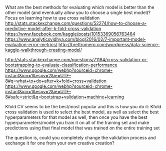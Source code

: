 What are the best methods for evaluating which model is better than the other model (and eventually allow you to choose a single best model)?
Focus on learning how to use cross validation
http://stats.stackexchange.com/questions/52274/how-to-choose-a-predictive-model-after-k-fold-cross-validation 
https://www.facebook.com/kaggle/posts/10153369056763464
https://www.analyticsvidhya.com/blog/2016/02/7-important-model-evaluation-error-metrics/
http://brettromero.com/wordpress/data-science-kaggle-walkthrough-creating-model/ 

http://stats.stackexchange.com/questions/71184/cross-validation-or-bootstrapping-to-evaluate-classification-performance 
https://www.google.com/webhp?sourceid=chrome-instant&ion=1&espv=2&ie=UTF-8#q=what+to+do+after+k+fold+cross+validation 
https://www.google.com/webhp?sourceid=chrome-instant&ion=1&espv=2&ie=UTF-8#safe=strict&q=bootstrap+validation+machine+learning

Kfold CV seems to be the best/most popular and this is how you do it:
Kfold cross validation is used to select the best model, as well as select the best hyperparameters for that model as well, then once you have the best hyperparameters/model you train it on all of the training set and make predictions using that final model that was trained on the entire training set

The question is, could you completely change the validation process and exchange it for one from your own creative creation?
